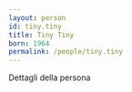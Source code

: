 ```yaml
---
layout: person
id: tiny.tiny
title: Tiny Tiny
born: 1964
permalink: /people/tiny.tiny
---
```


Dettagli della persona 